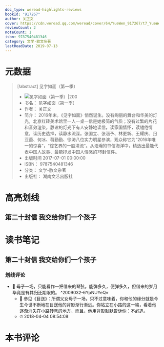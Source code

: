 ```yaml
---
doc_type: weread-highlights-reviews
bookId: "917267"
author: 关正文
cover: https://cdn.weread.qq.com/weread/cover/64/YueWen_917267/t7_YueWen_917267.jpg
reviewCount: 2
noteCount: 1
isbn: 9787540481346
category: 文学-散文杂著
lastReadDate: 2019-07-13
---
```

# 元数据
> [!abstract] 见字如面（第一季）
> - ![ 见字如面（第一季）|200](https://cdn.weread.qq.com/weread/cover/64/YueWen_917267/t7_YueWen_917267.jpg)
> - 书名： 见字如面（第一季）
> - 作者： 关正文
> - 简介： 2016年末，《见字如面》悄然诞生。没有绚丽的舞台和华美的灯光，北京红砖美术馆里一人一桌一信是她极简的气质；没有过繁的片花和音效渲染，静谧的灯光下有人安静地读信，读家国情怀，读缱倦情意，读历史选择，读静水流深。张国立、张涵予、林更新、王耀庆、归亚蕾、何冰、蒋勤勤、徐涛八位实力明星参演，观众称它为“2016年唯一的惊喜”，“综艺界的一股清流”。从浩瀚的书信海洋中，精选出最能代表中国人故事、最能抒发中国人情感的76封信件。
> - 出版时间 2017-07-01 00:00:00
> - ISBN： 9787540481346
> - 分类： 文学-散文杂著
> - 出版社： 湖南文艺出版社

# 高亮划线

## 第二十封信 我交给你们一个孩子

 
# 读书笔记

## 第二十封信 我交给你们一个孩子

### 划线评论
- 📌 母子一场，只能看作一把借来的琴弦，能弹多久，便弹多久，但借来的岁月毕竟是有其归还期限的。  ^2009032-6YpNUYeQv
    - 💭 参见《目送》：所谓父女母子一场，只不过意味着，你和他的缘分就是今生今世不断地在目送他的背影渐行渐远。你站立在小路的这一端，看着他逐渐消失在小路转弯的地方，而且，他用背影默默告诉你：不必追。
    - ⏱ 2018-04-04 08:54:08
   
# 本书评论
